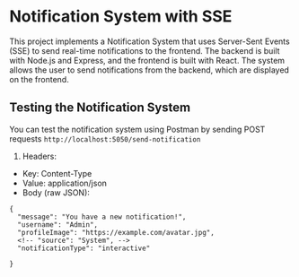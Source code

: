 # Notification System with SSE

This project implements a Notification System that uses Server-Sent Events (SSE) to send real-time notifications to the frontend. The backend is built with Node.js and Express, and the frontend is built with React. The system allows the user to send notifications from the backend, which are displayed on the frontend.

## Testing the Notification System

You can test the notification system using Postman by sending POST requests `http://localhost:5050/send-notification`

1. Headers:

- Key: Content-Type
- Value: application/json
- Body (raw JSON):

```
{
  "message": "You have a new notification!",
  "username": "Admin",
  "profileImage": "https://example.com/avatar.jpg",
  <!-- "source": "System", -->
  "notificationType": "interactive"

}
```
